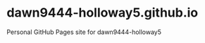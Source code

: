 # dawn9444-holloway5.github.io
Personal GitHub Pages site for dawn9444-holloway5

<!-- Auto-update: 2025-10-10T03:39:47.132176 -->

<!-- Auto-update: 2025-10-10T14:23:29.044371 -->

<!-- Auto-update: 2025-10-11T11:35:42.322868 -->

<!-- Auto-update: 2025-10-13T10:13:07.542601 -->

<!-- Auto-update: 2025-10-13T12:21:00.683729 -->

<!-- Auto-update: 2025-10-14T00:06:33.551797 -->

<!-- Auto-update: 2025-10-14T14:55:40.520026 -->

<!-- Auto-update: 2025-10-18T13:45:16.537503 -->

<!-- Auto-update: 2025-10-19T09:16:32.480118 -->
